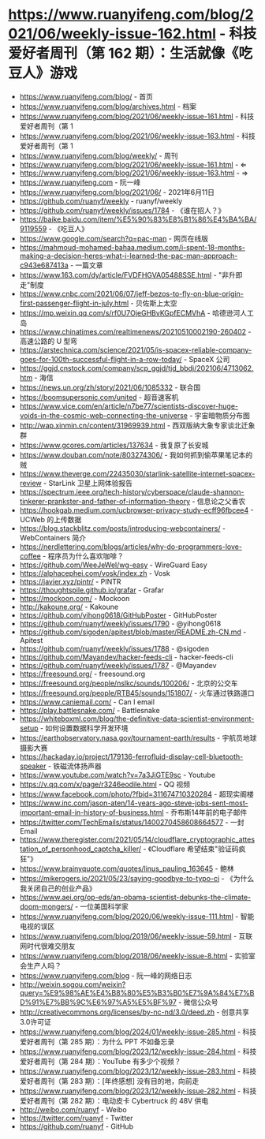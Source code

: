 # https://www.ruanyifeng.com/blog/2021/06/weekly-issue-162.html - 科技爱好者周刊（第 162 期）：生活就像《吃豆人》游戏

- https://www.ruanyifeng.com/blog/ - 首页
- https://www.ruanyifeng.com/blog/archives.html - 档案
- https://www.ruanyifeng.com/blog/2021/06/weekly-issue-161.html - 科技爱好者周刊（第 1
- https://www.ruanyifeng.com/blog/2021/06/weekly-issue-163.html - 科技爱好者周刊（第 1
- https://www.ruanyifeng.com/blog/weekly/ - 周刊
- https://www.ruanyifeng.com/blog/2021/06/weekly-issue-161.html - ⇐
- https://www.ruanyifeng.com/blog/2021/06/weekly-issue-163.html - ⇒
- https://www.ruanyifeng.com - 阮一峰
- https://www.ruanyifeng.com/blog/2021/06/ - 2021年6月11日
- https://github.com/ruanyf/weekly - ruanyf/weekly
- https://github.com/ruanyf/weekly/issues/1784 - 《谁在招人？》
- https://baike.baidu.com/item/%E5%90%83%E8%B1%86%E4%BA%BA/9119559 - 《吃豆人》
- https://www.google.com/search?q=pac-man - 网页在线版
- https://mahmoud-mohamed-bahaa.medium.com/i-spent-18-months-making-a-decision-heres-what-i-learned-the-pac-man-approach-c943e687413a - 一篇文章
- https://www.163.com/dy/article/FVDFHGVA05488SSE.html - "非升即走"制度
- https://www.cnbc.com/2021/06/07/jeff-bezos-to-fly-on-blue-origin-first-passenger-flight-in-july.html - 贝佐斯上太空
- https://mp.weixin.qq.com/s/rf0U7OjeGHBvKGpfECMVhA - 哈德逊河人工岛
- https://www.chinatimes.com/realtimenews/20210510002190-260402 - 高速公路的 U 型弯
- https://arstechnica.com/science/2021/05/is-spacex-reliable-company-goes-for-100th-successful-flight-in-a-row-today/ - SpaceX 公司
- https://ggjd.cnstock.com/company/scp_ggjd/tjd_bbdj/202106/4713062.htm - 海信
- https://news.un.org/zh/story/2021/06/1085332 - 联合国
- https://boomsupersonic.com/united - 超音速客机
- https://www.vice.com/en/article/n7be77/scientists-discover-huge-voids-in-the-cosmic-web-connecting-the-universe - 宇宙暗物质分布图
- http://wap.xinmin.cn/content/31969939.html - 西双版纳大象专家谈北迁象群
- https://www.gcores.com/articles/137634 - 我复原了长安城
- https://www.douban.com/note/803274306/ - 我如何抓到偷苹果笔记本的贼
- https://www.theverge.com/22435030/starlink-satellite-internet-spacex-review - StarLink 卫星上网体验报告
- https://spectrum.ieee.org/tech-history/cyberspace/claude-shannon-tinkerer-prankster-and-father-of-information-theory - 信息论之父香农
- https://hookgab.medium.com/ucbrowser-privacy-study-ecff96fbcee4 - UCWeb 的上传数据
- https://blog.stackblitz.com/posts/introducing-webcontainers/ - WebContainers 简介
- https://nerdlettering.com/blogs/articles/why-do-programmers-love-coffee - 程序员为什么喜欢咖啡？
- https://github.com/WeeJeWel/wg-easy - WireGuard Easy
- https://alphacephei.com/vosk/index.zh - Vosk
- https://javier.xyz/pintr/ - PINTR
- https://thoughtspile.github.io/grafar - Grafar
- https://mockoon.com/ - Mockoon
- http://kakoune.org/ - Kakoune
- https://github.com/yihong0618/GitHubPoster - GitHubPoster
- https://github.com/ruanyf/weekly/issues/1790 - @yihong0618
- https://github.com/sigoden/apitest/blob/master/README.zh-CN.md - Apitest
- https://github.com/ruanyf/weekly/issues/1788 - @sigoden
- https://github.com/Mayandev/hacker-feeds-cli - hacker-feeds-cli
- https://github.com/ruanyf/weekly/issues/1787 - @Mayandev
- https://freesound.org/ - freesound.org
- https://freesound.org/people/nslkc/sounds/100206/ - 北京的公交车
- https://freesound.org/people/RTB45/sounds/151807/ - 火车通过铁路道口
- https://www.caniemail.com/ - Can I email
- https://play.battlesnake.com/ - Battlesnake
- https://whiteboxml.com/blog/the-definitive-data-scientist-environment-setup - 如何设置数据科学开发环境
- https://earthobservatory.nasa.gov/tournament-earth/results - 宇航员地球摄影大赛
- https://hackaday.io/project/179136-ferrofluid-display-cell-bluetooth-speaker - 铁磁流体扬声器
- https://www.youtube.com/watch?v=7a3JiGTE9sc - Youtube
- https://v.qq.com/x/page/r3246eodile.html - QQ 视频
- https://www.facebook.com/photo/?fbid=311674710320284 - 超现实阁楼
- https://www.inc.com/jason-aten/14-years-ago-steve-jobs-sent-most-important-email-in-history-of-business.html - 乔布斯14年前的电子邮件
- https://twitter.com/TechEmails/status/1400270458608664577 - 一封 Email
- https://www.theregister.com/2021/05/14/cloudflare_cryptographic_attestation_of_personhood_captcha_killer/ - 《Cloudflare 希望结束"验证码疯狂"》
- https://www.brainyquote.com/quotes/linus_pauling_163645 - 鲍林
- https://mikerogers.io/2021/05/23/saying-goodbye-to-typo-ci - 《为什么我关闭自己的创业产品》
- https://www.aei.org/op-eds/an-obama-scientist-debunks-the-climate-doom-mongers/ - 一位美国科学家
- https://www.ruanyifeng.com/blog/2020/06/weekly-issue-111.html - 智能电视的误区
- https://www.ruanyifeng.com/blog/2019/06/weekly-issue-59.html - 互联网时代很难交朋友
- https://www.ruanyifeng.com/blog/2018/06/weekly-issue-8.html - 实验室会生产人吗？
- https://www.ruanyifeng.com/blog - 阮一峰的网络日志
- http://weixin.sogou.com/weixin?query=%E9%98%AE%E4%B8%80%E5%B3%B0%E7%9A%84%E7%BD%91%E7%BB%9C%E6%97%A5%E5%BF%97 - 微信公众号
- http://creativecommons.org/licenses/by-nc-nd/3.0/deed.zh - 创意共享3.0许可证
- https://www.ruanyifeng.com/blog/2024/01/weekly-issue-285.html - 科技爱好者周刊（第 285 期）：为什么 PPT 不如备忘录
- https://www.ruanyifeng.com/blog/2023/12/weekly-issue-284.html - 科技爱好者周刊（第 284 期）：YouTube 有多少个视频？
- https://www.ruanyifeng.com/blog/2023/12/weekly-issue-283.html - 科技爱好者周刊（第 283 期）：[年终感想] 没有目的地，向前走
- https://www.ruanyifeng.com/blog/2023/12/weekly-issue-282.html - 科技爱好者周刊（第 282 期）：电动皮卡 Cybertruck 的 48V 供电
- http://weibo.com/ruanyf - Weibo
- https://twitter.com/ruanyf - Twitter
- https://github.com/ruanyf - GitHub